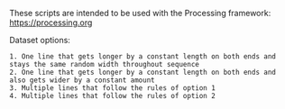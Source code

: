 These scripts are intended to be used with the Processing framework: https://processing.org

Dataset options:  

    1. One line that gets longer by a constant length on both ends and stays the same random width throughout sequence  
    2. One line that gets longer by a constant length on both ends and also gets wider by a constant amount  
    3. Multiple lines that follow the rules of option 1  
    4. Multiple lines that follow the rules of option 2  

